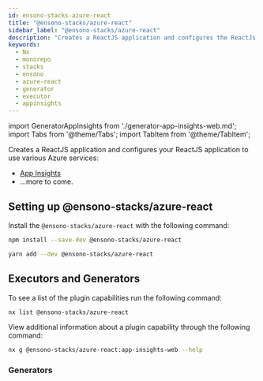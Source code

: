 ```yaml
---
id: ensono-stacks-azure-react
title: "@ensono-stacks/azure-react"
sidebar_label: "@ensono-stacks/azure-react"
description: "Creates a ReactJS application and configures the ReactJs application for Azure!"
keywords:
  - Nx
  - monorepo
  - stacks
  - ensono
  - azure-react
  - generator
  - executor
  - appinsights
---
```


import GeneratorAppInsights from './generator-app-insights-web.md';
import Tabs from '@theme/Tabs';
import TabItem from '@theme/TabItem';

Creates a ReactJS application and configures your ReactJS application to use various Azure services:

- [App Insights](https://www.npmjs.com/package/applicationinsights)
- ...more to come.

## Setting up @ensono-stacks/azure-react

Install the `@ensono-stacks/azure-react` with the following command:

 <Tabs>
  <TabItem value="npm" label="npm">

  ```bash
  npm install --save-dev @ensono-stacks/azure-react
  ```

  </TabItem>
  <TabItem value="yarn" label="yarn">

  ```bash
  yarn add --dev @ensono-stacks/azure-react
  ```

  </TabItem>
 </Tabs>

## Executors and Generators

To see a list of the plugin capabilities run the following command:

```bash
nx list @ensono-stacks/azure-react
```

View additional information about a plugin capability through the following command:
```bash
nx g @ensono-stacks/azure-react:app-insights-web --help
```

### Generators

<GeneratorAppInsights />



